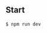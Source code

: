 <!-- ## todo

- [ ] 마이그레이션 학습
  - 공식문서 : https://sequelize.org/master/manual/migrations.html
  - 김정환님 블로그 : https://jeonghwan-kim.github.io/sequelize-migration/
  - https://handhand.tistory.com/83

--- -->

## Start

```bash
$ npm run dev
```

<!-- ## sequelize setting

```bash
$ npx sequelize init
```

## sequelize db create

```bash
$ npx sequelize db:create

``` -->
<!--
## db 재생성

```js
db.sequelize
  .sync({ alter: true }) // 테이블수정
  .then(() => {
    console.log("db 연결성공");
  })
  .catch(console.error);
``` -->

<br>

<!-- ## REST API

- GET/ diarys/:id
  - 유저의 일기 목록 가져옴
- POST/ diary
  - 일기 등록 -->
